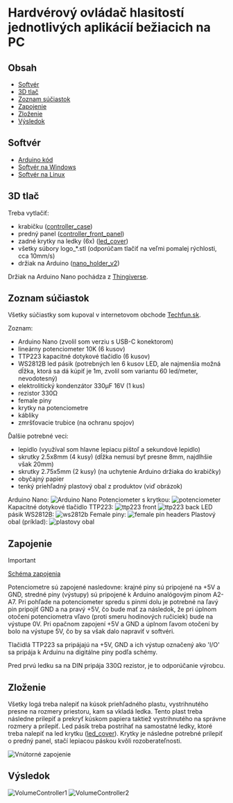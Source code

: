 # Hardvérový ovládač hlasitostí jednotlivých aplikácií bežiacich na PC

## Obsah

- [Softvér](#softvér)
- [3D tlač](#3d-tlač)
- [Zoznam súčiastok](#zoznam-súčiastok)
- [Zapojenie](#zapojenie)
- [Zloženie](#zloženie)
- [Výsledok](#výsledok)

## Softvér

- [Arduino kód](arduino/README.md)
- [Softvér na Windows](windows/README.md)
- [Softvér na Linux](linux/README.md)

## 3D tlač

Treba vytlačiť:
- krabičku ([controller_case](3d_models/controller_case.stl))
- predný panel ([controller_front_panel](3d_models/controller_front_panel.stl))
- zadné krytky na ledky (6x) ([led_cover](3d_models/led_cover.stl))
- všetky súbory logo_*.stl (odporúčam tlačiť na veľmi pomalej rýchlosti, cca 10mm/s)
- držiak na Arduino ([nano_holder_v2](3d_models/nano_holder_v2.stl))

Držiak na Arduino Nano pochádza z [Thingiverse](https://www.thingiverse.com/thing:596400).

## Zoznam súčiastok

Všetky súčiastky som kupoval v internetovom obchode [Techfun.sk](https://techfun.sk/).

Zoznam:
- Arduino Nano (zvolil som verziu s USB-C konektorom)
- lineárny potenciometer 10K (6 kusov)
- TTP223 kapacitné dotykové tlačidlo (6 kusov)
- WS2812B led pásik (potrebných len 6 kusov LED, ale najmenšia možná dĺžka, ktorá sa dá kúpiť je 1m, zvolil som variantu 60 led/meter, nevodotesný)
- elektrolitický kondenzátor 330µF 16V (1 kus)
- rezistor 330Ω
- female piny
- krytky na potenciometre
- kábliky
- zmršťovacie trubice (na ochranu spojov)

Ďalšie potrebné veci:
- lepidlo (využíval som hlavne lepiacu pištoľ a sekundové lepidlo)
- skrutky 2.5x8mm (4 kusy) (dĺžka nemusí byť presne 8mm, najdlhšie však 20mm)
- skrutky 2.75x5mm (2 kusy) (na uchytenie Arduino držiaka do krabičky)
- obyčajný papier
- tenký priehľadný plastový obal z produktov (viď obrázok)

Arduino Nano:
![Arduino Nano](images/arduino_nano.jpg)
Potenciometer s krytkou:
![potenciometer](images/potentiometer.jpg)
Kapacitné dotykové tlačidlo TTP223:
![ttp223 front](images/ttp223_front.jpg)
![ttp223 back](images/ttp223_back.jpg)
LED pásik WS2812B:
![ws2812b](images/ws2812b_led_strip.jpg)
Female piny:
![female pin headers](images/female_pin_headers.jpg)
Plastový obal (príklad):
![plastovy obal](images/plastovy_obal.jpg)

## Zapojenie

> [!IMPORTANT]
> [Schéma zapojenia](schematic.pdf)

Potenciometre sú zapojené nasledovne: krajné piny sú pripojené na +5V a GND, stredné piny (výstupy) sú pripojené k Arduino analógovým pinom A2-A7. Pri pohľade na potenciometer spredu s pinmi dolu je potrebné na ľavý pin pripojiť GND a na pravý +5V, čo bude mať za následok, že pri úplnom otočení potenciometra vľavo (proti smeru hodinových ručiciek) bude na výstupe 0V. Pri opačnom zapojení +5V a GND a úplnom ľavom otočení by bolo na výstupe 5V, čo by sa však dalo napraviť v softvéri.

Tlačidlá TTP223 sa pripájajú na +5V, GND a ich výstup označený ako 'I/O' sa pripája k Arduinu na digitálne piny podľa schémy.

Pred prvú ledku sa na DIN pripája 330Ω rezistor, je to odporúčanie výrobcu.

## Zloženie

Všetky logá treba nalepiť na kúsok priehľadného plastu, vystrihnutého presne na rozmery priestoru, kam sa vkladá ledka. Tento plast treba následne prilepiť a prekryť kúskom papiera taktiež vystrihnutého na správne rozmery  a prilepiť.
Led pásik treba postrihať na samostatné ledky, ktoré treba nalepiť na led krytku ([led_cover](3d_models/led_cover.stl)). Krytky je následne potrebné prilepiť o predný panel, stačí lepiacou páskou kvôli rozoberateľnosti.

![Vnútorné zapojenie](images/volumecontroller_3.jpg)

## Výsledok

![VolumeController1](images/volumecontroller_1.jpg)
![VolumeController2](images/volumecontroller_2.jpg)
